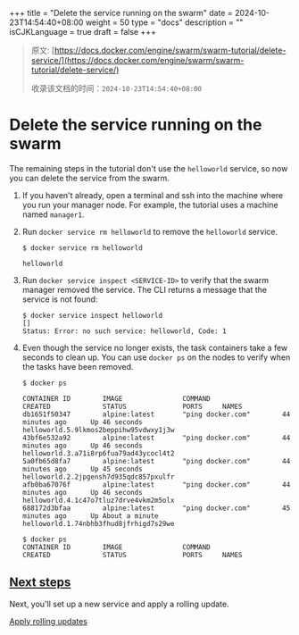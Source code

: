 +++
title = "Delete the service running on the swarm"
date = 2024-10-23T14:54:40+08:00
weight = 50
type = "docs"
description = ""
isCJKLanguage = true
draft = false
+++

> 原文: [https://docs.docker.com/engine/swarm/swarm-tutorial/delete-service/](https://docs.docker.com/engine/swarm/swarm-tutorial/delete-service/)
>
> 收录该文档的时间：`2024-10-23T14:54:40+08:00`

# Delete the service running on the swarm

The remaining steps in the tutorial don't use the `helloworld` service, so now you can delete the service from the swarm.

1. If you haven't already, open a terminal and ssh into the machine where you run your manager node. For example, the tutorial uses a machine named `manager1`.

2. Run `docker service rm helloworld` to remove the `helloworld` service.

   

   ```console
   $ docker service rm helloworld
   
   helloworld
   ```

3. Run `docker service inspect <SERVICE-ID>` to verify that the swarm manager removed the service. The CLI returns a message that the service is not found:

   

   ```console
   $ docker service inspect helloworld
   []
   Status: Error: no such service: helloworld, Code: 1
   ```

4. Even though the service no longer exists, the task containers take a few seconds to clean up. You can use `docker ps` on the nodes to verify when the tasks have been removed.

   

   ```console
   $ docker ps
   
   CONTAINER ID        IMAGE               COMMAND                  CREATED             STATUS              PORTS     NAMES
   db1651f50347        alpine:latest       "ping docker.com"        44 minutes ago      Up 46 seconds                 helloworld.5.9lkmos2beppihw95vdwxy1j3w
   43bf6e532a92        alpine:latest       "ping docker.com"        44 minutes ago      Up 46 seconds                 helloworld.3.a71i8rp6fua79ad43ycocl4t2
   5a0fb65d8fa7        alpine:latest       "ping docker.com"        44 minutes ago      Up 45 seconds                 helloworld.2.2jpgensh7d935qdc857pxulfr
   afb0ba67076f        alpine:latest       "ping docker.com"        44 minutes ago      Up 46 seconds                 helloworld.4.1c47o7tluz7drve4vkm2m5olx
   688172d3bfaa        alpine:latest       "ping docker.com"        45 minutes ago      Up About a minute             helloworld.1.74nbhb3fhud8jfrhigd7s29we
   
   $ docker ps
   CONTAINER ID        IMAGE               COMMAND                  CREATED             STATUS              PORTS     NAMES
   ```

## [Next steps](https://docs.docker.com/engine/swarm/swarm-tutorial/delete-service/#next-steps)

Next, you'll set up a new service and apply a rolling update.

[Apply rolling updates](https://docs.docker.com/engine/swarm/swarm-tutorial/rolling-update/)
